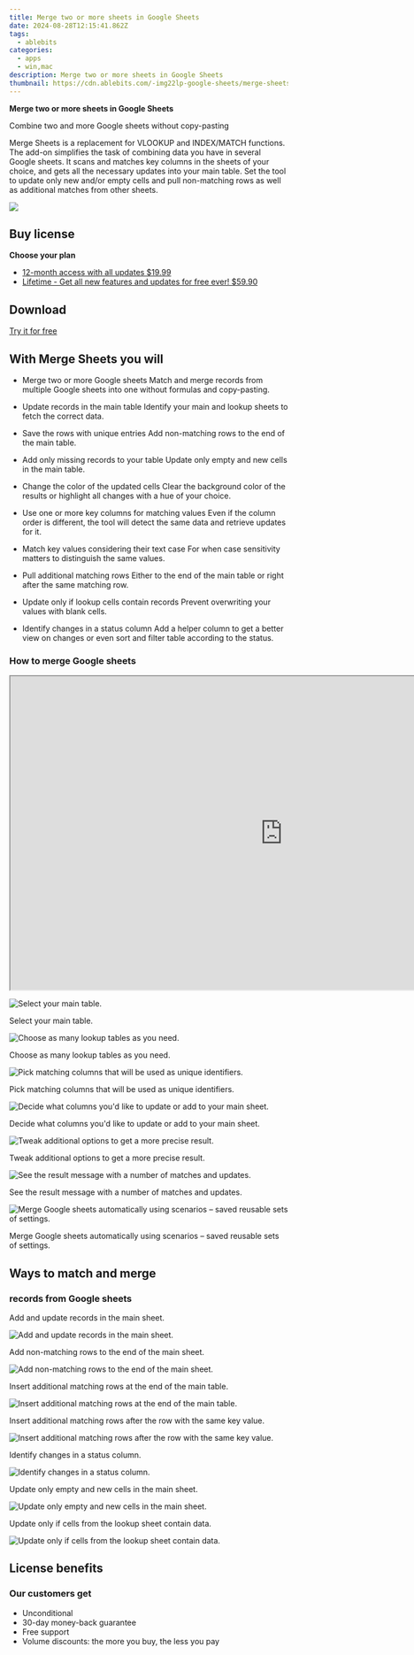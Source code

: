 ```yaml
---
title: Merge two or more sheets in Google Sheets
date: 2024-08-28T12:15:41.862Z
tags: 
  - ablebits
categories: 
  - apps
  - win,mac
description: Merge two or more sheets in Google Sheets
thumbnail: https://cdn.ablebits.com/-img22lp-google-sheets/merge-sheets/select-main-sheet.png
---
```


**Merge two or more sheets in Google Sheets**

Combine two and more Google sheets without copy-pasting

Merge Sheets is a replacement for VLOOKUP and INDEX/MATCH functions. The add-on simplifies the task of combining data you have in several Google sheets. It scans and matches key columns in the sheets of your choice, and gets all the necessary updates into your main table. Set the tool to update only new and/or empty cells and pull non-matching rows as well as additional matches from other sheets.

![](https://cdn.ablebits.com/-img22lp-google-sheets/merge-sheets/select-main-sheet.png)

## Buy license

**Choose your plan**

- [12-month access with all updates $19.99](https://secure.2checkout.com/order/checkout.php?PRODS=4720550&QTY=1&CART=1&AFFILIATE=108875&CARD=2&DESIGN_TYPE=2&SHORT_FORM=1&COUPON=TrSbExpr-MjAdns-01&CLEAN_CART=ALL&SRC=website)
- [Lifetime - Get all new features and updates for free ever! $59.90](https://secure.2checkout.com/order/checkout.php?PRODS=4729658&QTY=1&CART=1&AFFILIATE=108875&CARD=2&DESIGN_TYPE=2&SHORT_FORM=1&CLEAN_CART=ALL&SRC=website)

## Download

[Try it for free](https://workspace.google.com/marketplace/app/merge_sheets/850686067510)

## With Merge Sheets you will

-   Merge two or more Google sheets Match and merge records from multiple Google sheets into one without formulas and copy-pasting.
-   Update records in the main table Identify your main and lookup sheets to fetch the correct data.
-   Save the rows with unique entries Add non-matching rows to the end of the main table.
-   Add only missing records to your table Update only empty and new cells in the main table.
-   Change the color of the updated cells Clear the background color of the results or highlight all changes with a hue of your choice.

-   Use one or more key columns for matching values Even if the column order is different, the tool will detect the same data and retrieve updates for it.
-   Match key values considering their text case For when case sensitivity matters to distinguish the same values.
-   Pull additional matching rows Either to the end of the main table or right after the same matching row.
-   Update only if lookup cells contain records Prevent overwriting your values with blank cells.
-   Identify changes in a status column Add a helper column to get a better view on changes or even sort and filter table according to the status.

### How to merge Google sheets


<iframe loading="lazy" width="984" height="567" class="" src="https://www.youtube-nocookie.com/embed/V4DXNgqEdLc" allow="encrypted-media" allowfullscreen=""></iframe>

 ![Select your main table.](https://cdn.ablebits.com/-img22lp-google-sheets/merge-sheets/select-main-sheet.png)

Select your main table.

 ![Choose as many lookup tables as you need.](https://cdn.ablebits.com/-img22lp-google-sheets/merge-sheets/select-lookup-sheets.png)

Choose as many lookup tables as you need.

 ![Pick matching columns that will be used as unique identifiers.](https://cdn.ablebits.com/-img22lp-google-sheets/merge-sheets/choose-key-columns.png)

Pick matching columns that will be used as unique identifiers.

 ![Decide what columns you'd like to update or add to your main sheet.](https://cdn.ablebits.com/-img22lp-google-sheets/merge-sheets/update-add-columns.png)

Decide what columns you'd like to update or add to your main sheet.

 ![Tweak additional options to get a more precise result.](https://cdn.ablebits.com/-img22lp-google-sheets/merge-sheets/merge-sheets-extra-options.png)

Tweak additional options to get a more precise result.

 ![See the result message with a number of matches and updates.](https://cdn.ablebits.com/-img22lp-google-sheets/merge-sheets/result-message.png)

See the result message with a number of matches and updates.

 ![Merge Google sheets automatically using scenarios – saved reusable sets of settings.](https://cdn.ablebits.com/-img22lp-google-sheets/merge-sheets/merge-sheets-automatically.png)

Merge Google sheets automatically using scenarios – saved reusable sets of settings.


## Ways to match and merge

### records from Google sheets

Add and update records in the main sheet.

 ![Add and update records in the main sheet.](https://cdn.ablebits.com/-img22lp-google-sheets/merge-sheets/scheme-add-update-data.png)

Add non-matching rows to the end of the main sheet.

 ![Add non-matching rows to the end of the main sheet.](https://cdn.ablebits.com/-img22lp-google-sheets/merge-sheets/scheme-add-nonmatching-rows.png)

Insert additional matching rows at the end of the main table.

 ![Insert additional matching rows at the end of the main table.](https://cdn.ablebits.com/-img22lp-google-sheets/merge-sheets/scheme-extra-matches-at-the-end.png)

Insert additional matching rows after the row with the same key value.

 ![Insert additional matching rows after the row with the same key value.](https://cdn.ablebits.com/-img22lp-google-sheets/merge-sheets/scheme-extra-matches-after-same-value.png)

Identify changes in a status column.

 ![Identify changes in a status column.](https://cdn.ablebits.com/-img22lp-google-sheets/merge-sheets/scheme-status-column.png)

Update only empty and new cells in the main sheet.

 ![Update only empty and new cells in the main sheet.](https://cdn.ablebits.com/-img22lp-google-sheets/merge-sheets/scheme-update-blanks.png)

Update only if cells from the lookup sheet contain data.

 ![Update only if cells from the lookup sheet contain data.](https://cdn.ablebits.com/-img22lp-google-sheets/merge-sheets/scheme-update-contains-data.png)
 
## License benefits

### Our customers get

- Unconditional
- 30-day money-back guarantee
- Free support
- Volume discounts: the more you buy, the less you pay 


<ins class="adsbygoogle"
      style="display:block"
      data-ad-client="ca-pub-7571918770474297"
      data-ad-slot="8358498916"
      data-ad-format="auto"
      data-full-width-responsive="true"></ins>